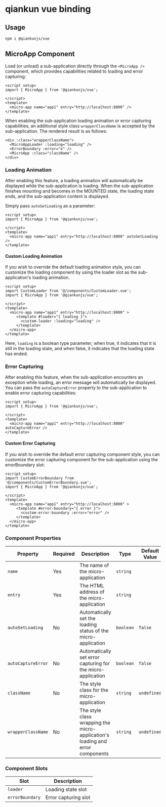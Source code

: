 # qiankun vue binding

## Usage

```bash
npm i @qiankunjs/vue
```

## MicroApp Component
Load (or unload) a sub-application directly through the `<MicroApp />` component, which provides capabilities related to loading and error capturing:

```vue
<script setup>
import { MicroApp } from '@qiankunjs/vue';

</script>
<template>
  <micro-app name="app1" entry="http://localhost:8000" />
</template>
```
When enabling the sub-application loading animation or error capturing capabilities, an additional style class `wrapperClassName` is accepted by the sub-application. The rendered result is as follows:

```vue
<div :class="wrapperClassName">
  <MicroAppLoader :loading="loading" />
  <ErrorBoundary :error="e" />
  <MicroApp :class="className" />
</div>
```

### Loading Animation
After enabling this feature, a loading animation will automatically be displayed while the sub-application is loading. When the sub-application finishes mounting and becomes in the MOUNTED state, the loading state ends, and the sub-application content is displayed.

Simply pass `autoSetLoading` as a parameter:

```vue
<script setup>
import { MicroApp } from '@qiankunjs/vue';

</script>
<template>
  <micro-app name="app1" entry="http://localhost:8000" autoSetLoading />
</template>
```
#### Custom Loading Animation
If you wish to override the default loading animation style, you can customize the loading component by using the loader slot as the sub-application's loading animation.

```vue
<script setup>
import CustomLoader from '@/components/CustomLoader.vue';
import { MicroApp } from '@qiankunjs/vue';

</script>
<template>
  <micro-app name="app1" entry="http://localhost:8000" >
     <template #loader="{ loading }">
       <custom-loader :loading="loading" />
     </template>
  </micro-app>
</template>
```
Here, `loading` is a boolean type parameter; when true, it indicates that it is still in the loading state, and when false, it indicates that the loading state has ended.

### Error Capturing
After enabling this feature, when the sub-application encounters an exception while loading, an error message will automatically be displayed. You can pass the `autoCaptureError` property to the sub-application to enable error capturing capabilities:

```vue
<script setup>
import { MicroApp } from '@qiankunjs/vue';

</script>
<template>
  <micro-app name="app1" entry="http://localhost:8000" autoCaptureError />
</template>
```
#### Custom Error Capturing
If you wish to override the default error capturing component style, you can customize the error capturing component for the sub-application using the errorBoundary slot:

```vue
<script setup>
import CustomErrorBoundary from '@/components/CustomErrorBoundary.vue';
import { MicroApp } from '@qiankunjs/vue';

</script>
<template>
  <micro-app name="app1" entry="http://localhost:8000" >
     <template #error-boundary="{ error }">
       <custom-error-boundary :error="error" />
     </template>
  </micro-app>
</template>
```

### Component Properties

| Property           | Required | Description                                                                   | Type      | Default Value |
| ------------------ | -------- | ----------------------------------------------------------------------------- | --------- | ------------- |
| `name`             | Yes      | The name of the micro-application                                             | `string`  |               |
| `entry`            | Yes      | The HTML address of the micro-application                                     | `string`  |               |
| `autoSetLoading`   | No       | Automatically set the loading status of the micro-application                 | `boolean` | `false`       |
| `autoCaptureError` | No       | Automatically set error capturing for the micro-application                   | `boolean` | `false`       |
| `className`        | No       | The style class for the micro-application                                     | `string`  | `undefined`   |
| `wrapperClassName` | No       | The style class wrapping the micro-application's loading and error components | `string`  | `undefined`   |

### Component Slots

| Slot            | Description          |
| --------------- | -------------------- |
| `loader`        | Loading state slot   |
| `errorBoundary` | Error capturing slot |